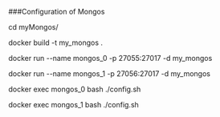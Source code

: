 ###Configuration of Mongos

cd myMongos/

docker build -t my_mongos .

docker run --name mongos_0 -p 27055:27017 -d my_mongos

docker run --name mongos_1 -p 27056:27017 -d my_mongos

docker exec mongos_0 bash ./config.sh

docker exec mongos_1 bash ./config.sh